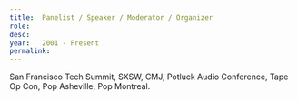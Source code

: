 ```yaml
---
title:  Panelist / Speaker / Moderator / Organizer
role:   
desc:   
year:   2001 - Present
permalink:
---
```

San Francisco Tech Summit, SXSW, CMJ, Potluck Audio Conference, Tape Op Con, Pop Asheville, Pop Montreal.

